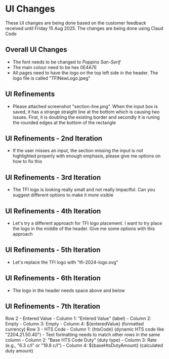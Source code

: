 # UI Changes
These UI changes are being done based on the customer feedback received until Friday 15 Aug 2025. The changes are being done using Claud Code

## Overall UI Changes
* The font needs to be changed to *Poppins San-Serif*
* The main colour need to be hex 0E4A7E
* All pages need to have the logo on the top left side in the header. The logo file is called "TFINewLogo.jpeg"

## UI Refinements
* Please attached screenshot "section-line.png". When the input box is saved, it has a strange straight line at the bottom which is causing two issues. First, it is doubling the existing border and secondly it is runing the rounded edges at the bottom of the rectangle

## UI Refinements - 2nd Iteration
* If the user misses an input, the section missing the input is not highlighted properly with enough emphasis, please give me options on how to fix this

## UI Refinements - 3rd Iteration
* The TFI logo is looking really small and not really impactful. Can you suggest different options to make it more visible

## UI Refinements - 4th Iteration
* Let's try a different approach for TFI logo placement. I want to try place the logo in the middle of the header. Give me some options with this approach

## UI Refinements - 5th Iteration
* Let's replace the TFI logo with "tfi-2024-logo.svg"

## UI Refinements - 6th Iteration
* The logo in the header needs space above and below

## UI Refinements - 7th Iteration
Row 2 - Entered Value
    - Column 1: "Entered Value" (label)
    - Column 2: Empty
    - Column 3: Empty
    - Column 4: ${enteredValue} (formatted currency)
Row 3 - HTS Code
    - Column 1: {htsCode} (dynamic HTS code like "2204.21.50.40") - Text formatting needs to match other rows in the same column
    - Column 2: "Base HTS Code Duty" (duty type)
    - Column 3: Rate (e.g., "6.3 c/l" or "19.8 c/l")
    - Column 4: ${baseHtsDutyAmount} (calculated duty amount)